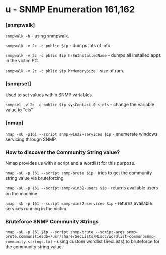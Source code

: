 # u - SNMP Enumeration 161,162

### \[snmpwalk]

`snmpwalk -h` - using snmpwalk.

`snmpwalk -v 2c -c public $ip` - dumps lots of info.

`snmpwalk -v 2c -c pblic $ip hrSWInstalledName` -   dumps all installed apps in the victim PC.

`snmpwalk -v 2c -c pblic $ip hrMemorySize` -  size of ram.

### \[snmpset]&#x20;

Used to set values within SNMP variables.

`snmpset -v 2c -c public $ip sysContact.0 s els` - change the variable value to "els"

### \[nmap]

`nmap -sU -p161 --script snmp-win32-services $ip` - enumerate windows servicing througn SNMP.

### How to discover the Community String value?

Nmap provides us with a script and a wordlist for this purpose.&#x20;

`nmap -sU -p 161 --script snmp-brute $ip` - tries to get the community string value via bruteforcing.

`nmap -sU -p 161 --script snmp-win32-users $ip`  - returns available users on the machine.

`nmap -sU -p 161 --script snmp-win32-services $ip`  - returns available services running in the victim.

### Bruteforce SNMP Community Strings

`nmap -sU -p 161 $ip --script snmp-brute --script-args snmp-brute.communitiesdb=/usr/share/SecLists/Miscc/wordlist-commonpsnmp-community-strings.txt` - using custom wordlist (SecLists) to bruteforce for the community string value.
